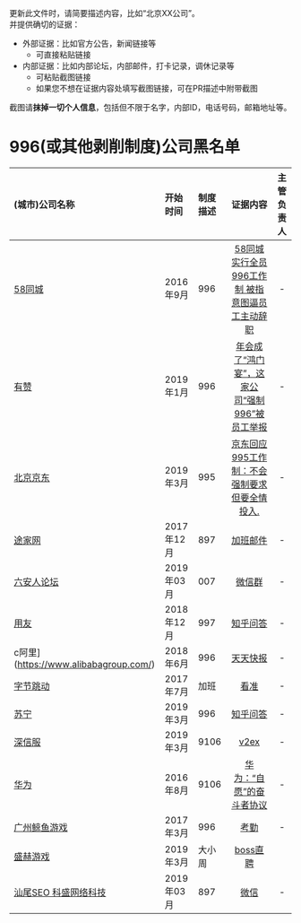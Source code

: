 
更新此文件时，请简要描述内容，比如“北京XX公司”。  
并提供确切的证据：
- 外部证据：比如官方公告，新闻链接等
  - 可直接粘贴链接
- 内部证据：比如内部论坛，内部邮件，打卡记录，调休记录等
  - 可粘贴截图链接
  - 如果您不想在证据内容处填写截图链接，可在PR描述中附带截图

截图请**抹掉一切个人信息**，包括但不限于名字，内部ID，电话号码，邮箱地址等。  

996(或其他剥削制度)公司黑名单
===

|(城市)公司名称|开始时间|制度描述|证据内容|主管负责人|
|:---|:---|:---|:---:|:---:|
|[58同城](https://www.58.com)|2016年9月|996|[58同城实行全员996工作制 被指意图逼员工主动辞职](http://finance.cnr.cn/gs/20160901/t20160901_523105136.shtml)|-|-|
|[有赞](https://www.youzan.com)|2019年1月|996|[年会成了“鸿门宴”，这家公司“强制996”被员工举报](http://www.linkshop.com.cn/web/archives/2019/418163.shtml)|-|-|
|[北京京东](https://www.jd.com)|2019年3月|995|[京东回应995工作制：不会强制要求 但要全情投入.](http://tech.163.com/19/0312/13/EA2QGIOK00097U7R.html)|-|-|
|[途家网](https://www.tujia.com)|2017年12月|897|[加班邮件](https://user-images.githubusercontent.com/1802494/55235097-9ff12180-5267-11e9-831f-48268db033d2.jpeg)|-|
|[六安人论坛](http://www.luanren.com)|2019年03月|007|[微信群](http://vip.luanren.com/20190329.png)|-|
|[用友](http://www.yonyou.com/)|2018年12月|997|[知乎问答](https://www.zhihu.com/question/26683235)|-|
|c阿里](https://www.alibabagroup.com/)|2018年6月|996|[天天快报](https://kuaibao.qq.com/s/20180612A1FAPU00)|-|
|[字节跳动](https://bytedance.com)|2017年7月|加班|[看准](https://www.kanzhun.com/gsr5622411tl56.html)|-|
|[苏宁](http://www.suning.com)|2019年3月|996|[知乎问答](https://www.zhihu.com/question/314152843/answer/613149536)|-|
|[深信服](http://www.sangfor.com.cn)|2019年3月|9106|[v2ex](https://www.v2ex.com/t/525495)|-|
|[华为](https://www.huawei.com/cn/)|2016年8月|9106|[华为：“自愿”的奋斗者协议](http://focus.news.163.com/10/0921/15/6H460OOP00011SM9.html)|-|
|[广州鲸鱼游戏]()|2017年3月|996|[考勤](https://raw.githubusercontent.com/xuhaodong/img/master/196803444329033095.jpg)|-|
|[盛赫游戏](http://www.shengheyouxi.com)|2019年3月|大小周|[boss直聘](https://www.zhipin.com/gongsi/c57418b66b0cf3bf0nd52928.html?ka=brand_list_company_9)|
|[汕尾SEO 科盛网络科技](https://www.swkskj.com)|2019年03月|897|[微信](http://cs.swkskj.com/3.png)|-|

